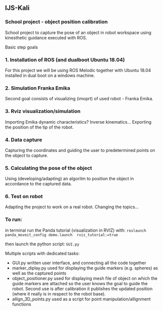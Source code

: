 ## IJS-Kali
### School project - object position calibration

School project to capture the pose of an object in robot workspace using kinesthetic guidance executed with ROS.

Basic step goals

### 1. Installation of ROS (and dualboot Ubuntu 18.04)
For this project we will be using ROS Melodic together with Ubuntu 18.04 installed in dual boot on a windows machine.

### 2. Simulation Franka Emika
Second goal consists of visualizing (imoprt) of used robot - Franka Emika.

### 3. Rviz visualization/simulation
Importing Emika dynamic characteristics? Inverse kinematics... Exporting the position of the tip of the robot.

### 4. Data capture
Capturing the coordinates and guiding the user to predetermined points on the object to capture.

### 5. Calculating the pose of the object
Using (developing/adapting) an algoritm to position the object in accordance to the captured data.

### 6. Test on robot
Adapting the project to work on a real robot. Changing the topics...


### To run:
in terminal run the Panda tutorial (visualization in RVIZ) with:
`roslaunch panda_moveit_config demo.launch  rviz_tutorial:=true`

then launch the python script:
`GUI.py`

Multiple scripts with dedicated tasks:
- GUI.py written user interface, and connecting all the code together
- marker_diplay.py used for displaying the guide markers (e.g. spheres) as well as the captured points
- object_positioner.py used for displaying mesh file of object on which the guide markers are attached so the user knows the goal to guide the robot. Second use is after calibration it publishes the updated position (where it really is in respect to the robot base).
- allign_3D_points.py used as a script for point manipulation/allignment functions
